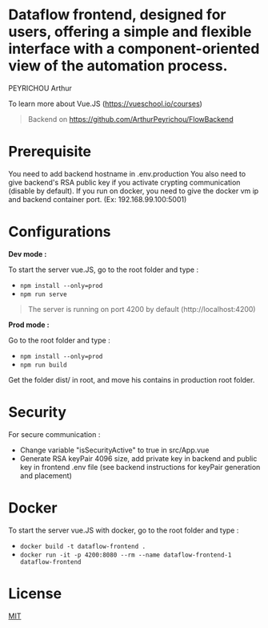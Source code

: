 Dataflow frontend, designed for users, offering a simple and flexible interface with a component-oriented view of the automation process.
=============================================================

PEYRICHOU Arthur

To learn more about Vue.JS (https://vueschool.io/courses)

> Backend on https://github.com/ArthurPeyrichou/FlowBackend

Prerequisite
=============

You need to add backend hostname in .env.production
You also need to give backend's RSA public key if you activate crypting communication (disable by default).
If you run on docker, you need to give the docker vm ip and backend container port. (Ex: 192.168.99.100:5001)

Configurations
=============

**Dev mode :**

To start the server vue.JS, go to the root folder and type :

- `npm install --only=prod`
- `npm run serve`

> The server is running on port 4200 by default (http://localhost:4200)

**Prod mode :**

Go to the root folder and type :

- `npm install --only=prod`
- `npm run build`

Get the folder dist/ in root, and move his contains in production root folder.


Security
=============

For secure communication :

- Change variable "isSecurityActive" to true in src/App.vue 
- Generate RSA keyPair 4096 size, add private key in backend and public key in frontend .env file (see backend instructions for keyPair generation and placement)

Docker
=============

To start the server vue.JS with docker, go to the root folder and type :

- `docker build -t dataflow-frontend .`
- `docker run -it -p 4200:8080 --rm --name dataflow-frontend-1 dataflow-frontend`

License
=============
[MIT](LICENSE)
